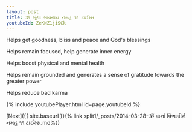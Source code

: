 ```yaml
---
layout: post
title: ૐ ભૂંથા ભાવનાય નમહ ૧૧ ટાઈમ્સ
youtubeId: ZeKNZ1jiSCk
---
```

 
 
Helps get goodness, bliss and peace and God's blessings
 
Helps remain focused, help generate inner energy 
 
Helps boost physical and mental health 
 
Helps remain grounded and generates a sense of gratitude towards the greater power 
 
Helps reduce bad karma
 
 
 
 


{% include youtubePlayer.html id=page.youtubeId %}
 
[Next]({{ site.baseurl }}{% link  split1/_posts/2014-03-28-ૐ વાર્ના વિભાવીને નમહ ૧૧ ટાઈમ્સ.md%})
 
